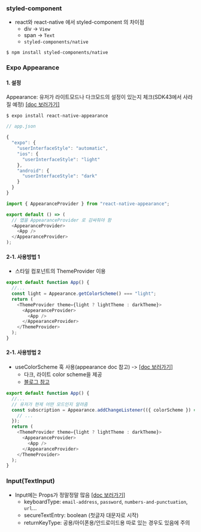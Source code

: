 ### styled-component

- react와 react-native 에서 styled-component 의 차이점
  - div -> `View`
  - span -> `Text`
  - `styled-components/native`

```
$ npm install styled-components/native
```

### Expo Appearance

#### 1. 설정

Appearance: 유저가 라이트모드나 다크모드의 설정이 있는지 체크(SDK43에서 사라질 예정) [[doc 보러가기]](https://docs.expo.io/versions/latest/sdk/appearance/)

```
$ expo install react-native-appearance
```

```js
// app.json

{
  "expo": {
    "userInterfaceStyle": "automatic",
    "ios": {
      "userInterfaceStyle": "light"
    },
    "android": {
      "userInterfaceStyle": "dark"
    }
  }
}
```

```js
import { AppearanceProvider } from "react-native-appearance";

export default () => (
  // 앱을 AppearanceProvider 로 감싸줘야 함
  <AppearanceProvider>
    <App />
  </AppearanceProvider>
);
```

#### 2-1. 사용방법 1

- 스타일 컴포넌트의 ThemeProvider 이용

```js
export default function App() {
  //...
  const light = Appearance.getColorScheme() === "light";
  return (
    <ThemeProvider theme={light ? lightTheme : darkTheme}>
      <AppearanceProvider>
        <App />
      </AppearanceProvider>
    </ThemeProvider>
  );
}
```

#### 2-1. 사용방법 2

- useColorScheme 훅 사용(appearance doc 참고) -> [[doc 보러가기]](https://docs.expo.io/versions/latest/sdk/appearance/)
  - 다크, 라이트 color scheme을 제공
  - [블로그 참고](https://medium.com/@sidibemouhamed/add-dark-mode-to-your-react-native-app-1d81f75aa4fa)

```js
export default function App() {
  //...
  // 유저가 현제 어떤 모드인지 알려줌
  const subscription = Appearance.addChangeListener(({ colorScheme }) => {
    // ...
  });
  return (
    <ThemeProvider theme={light ? lightTheme : darkTheme}>
      <AppearanceProvider>
        <App />
      </AppearanceProvider>
    </ThemeProvider>
  );
}
```

### Input(TextInput)

- Input에는 Props가 정말정말 많음 [[doc 보러가기]](https://reactnative.dev/docs/textInput)
  - keyboardType: `email-address`, `password`, `numbers-and-punctuation`, `url`...
  - secureTextEntry: boolean (첫글자 대문자로 시작)
  - returnKeyType: 공용/아이폰용/안드로이드용 따로 있는 경우도 있음에 주의
